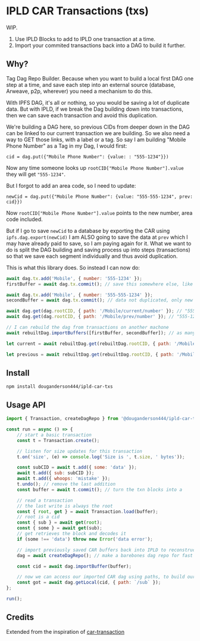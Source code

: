# IPLD CAR Transactions (txs)

WIP.

1. Use IPLD Blocks to add to IPLD one transaction at a time.
2. Import your commited transactions back into a DAG to build it further.

## Why?

Tag Dag Repo Builder. Because when you want to build a local first DAG one step at a time, and save each step into an external source (database, Arweave, p2p, wherever) you need a mechanism to do this.

With IPFS DAG, it's all or nothing, so you would be saving a lot of duplicate data. But with IPLD, if we break the Dag building down into transactions, then we can save each transaction and avoid this duplication.

We're building a DAG here, so previous CIDs from deeper down in the DAG can be linked to our current transaction we are building. So we also need a way to GET those links, with a label or a tag. So say I am building "Mobile Phone Number" as a Tag in my Dag, I would first:

`cid = dag.put({"Mobile Phone Number": {value: : "555-1234"}})`

Now any time someone looks up `rootCID["Mobile Phone Number"].value` they will get `"555-1234"`.

But I forgot to add an area code, so I need to update:

`newCid = dag.put({"Mobile Phone Number": {value: "555-555-1234", prev: cid}})`

Now `rootCID["Mobile Phone Number"].value` points to the new number, area code included.

But if I go to save `newCid` to a database by exporting the CAR using `ipfs.dag.export(newCid)` I am ALSO going to save the data at `prev` which I may have already paid to save, so I am paying again for it. What we want to do is split the DAG building and saving process up into steps (transactions) so that we save each segment individually and thus avoid duplication.

This is what this library does. So instead I can now do:

```js
await dag.tx.add('Mobile', { number: '555-1234' });
firstBuffer = await dag.tx.commit(); // save this somewhere else, like Arweave

await dag.tx.add('Mobile', { number: '555-555-1234' });
secondBuffer = await dag.tx.commit(); // data not duplicated, only new data needs to be saved

await dag.get(dag.rootCID, { path: '/Mobile/current/number' }); // "555-555-1234"
await dag.get(dag.rootCID, { path: '/Mobile/prev/number' }); // "555-1234" all the data is there

// I can rebuild the dag from transactions on another machone
await rebuiltDag.importBuffers([firstBuffer, secondBuffer]); // as many as you need

let current = await rebuiltDag.get(rebuiltDag.rootCID, { path: '/Mobile Phone Number' }); // "555-555-1234"

let previous = await rebuiltDag.get(rebuiltDag.rootCID, { path: '/Mobile Phone Number/prev' }); // "555-1234" all the data is there
```

## Install

```
npm install douganderson444/ipld-car-txs
```

## Usage API

```js
import { Transaction, createDagRepo } from '@douganderson444/ipld-car-txs';

const run = async () => {
	// start a basic transaction
	const t = Transaction.create();

	// listen for size updates for this transaction
	t.on('size', (e) => console.log('Size is ', t.size, ' bytes'));

	const subCID = await t.add({ some: 'data' });
	await t.add({ sub: subCID });
	await t.add({ whoops: 'mistake' });
	t.undo(); // remove the last addition
	const buffer = await t.commit(); // turn the txn blocks into a

	// read a transaction
	// the last write is always the root
	const { root, get } = await Transaction.load(buffer);
	// root is a cid
	const { sub } = await get(root);
	const { some } = await get(sub);
	// get retrieves the block and decodes it
	if (some !== 'data') throw new Error('data error');

	// import previously saved CAR buffers back into IPLD to reconstruct the DAG for the next transaction
	dag = await createDagRepo(); // make a barebones dag repo for fast loading

	const cid = await dag.importBuffer(buffer);

	// now we can access our imported CAR dag using paths, to build our next transaction:
	const got = await dag.getLocal(cid, { path: `/sub` });
};

run();
```

## Credits

Extended from the inspiration of [car-transaction](https://github.com/mikeal/car-transaction)
